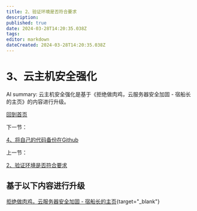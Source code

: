 ```yaml
---
title: 2、验证环境是否符合要求
description: 
published: true
date: 2024-03-28T14:20:35.038Z
tags: 
editor: markdown
dateCreated: 2024-03-28T14:20:35.038Z
---
```


# 3、云主机安全强化

AI summary: 云主机安全强化是基于《拒绝做肉鸡，云服务器安全加固 - 宿船长的主页》的内容进行升级。

[回到首页](/courses_resource/home.md)

下一节：

[4、将自己的代码备份在Github](/courses_resource/c_language/c_language_resource/part3/chapter13/4) 

上一节：

[2、验证环境是否符合要求](/courses_resource/c_language/c_language_resource/part3/chapter13/2check_env)

## 基于以下内容进行升级

[拒绝做肉鸡，云服务器安全加固 - 宿船长的主页](https://linux.wiki/index.php/linux/protect-linux.html){target="_blank"}